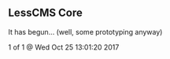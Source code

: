 LessCMS Core
------------

It has begun... (well, some prototyping anyway)

1 of 1 @ Wed Oct 25 13:01:20 2017

